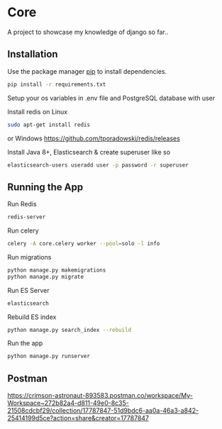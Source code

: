 # Core

A project to showcase my knowledge of django so far..

## Installation

Use the package manager [pip](https://pip.pypa.io/en/stable/) to install dependencies.

```bash
pip install -r requirements.txt
```
Setup your os variables in .env file and PostgreSQL database with user

Install redis on Linux
```bash
sudo apt-get install redis
```
or Windows https://github.com/tporadowski/redis/releases

Install Java 8+, Elasticsearch & create superuser like so
```bash
elasticsearch-users useradd user -p password -r superuser
```

## Running the App

Run Redis
```bash
redis-server
```

Run celery
```bash
celery -A core.celery worker --pool=solo -l info
```

Run migrations
```bash
python manage.py makemigrations
python manage.py migrate
```

Run ES Server
```bash
elasticsearch
```

Rebuild ES index
```bash
python manage.py search_index --rebuild
```

Run the app
```bash
python manage.py runserver
```

## Postman

https://crimson-astronaut-893583.postman.co/workspace/My-Workspace~272b82a4-d811-49e0-8c35-21508cdcbf29/collection/17787847-51d9bdc6-aa0a-46a3-a842-25414199d5ce?action=share&creator=17787847
